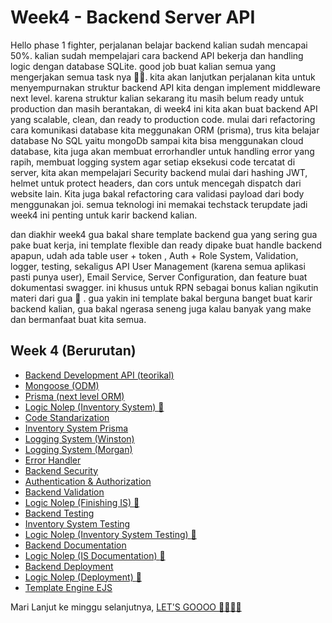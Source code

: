 # Week4 - Backend Server API

Hello phase 1 fighter, perjalanan belajar backend kalian sudah mencapai 50%. kalian sudah mempelajari cara backend API bekerja dan handling logic dengan database SQLite. good job buat kalian semua yang mengerjakan semua task nya 👍🏻.  kita akan lanjutkan perjalanan kita untuk menyempurnakan struktur backend API kita dengan implement middleware next level. karena struktur kalian sekarang itu masih belum ready untuk production dan masih berantakan, di week4 ini kita akan buat backend API yang scalable, clean, dan ready to production code. mulai dari refactoring cara komunikasi database kita meggunakan ORM (prisma), trus kita belajar database No SQL yaitu mongoDb sampai kita bisa menggunakan cloud database, kita juga akan membuat errorhandler untuk handling error yang rapih, membuat logging system agar setiap eksekusi code tercatat di server, kita akan mempelajari Security backend mulai dari hashing JWT, helmet untuk protect headers, dan cors untuk mencegah dispatch dari website lain. Kita juga bakal refactoring cara validasi payload dari body menggunakan joi. semua teknologi ini memakai techstack terupdate jadi week4 ini penting untuk karir backend kalian. 

dan diakhir week4 gua bakal share template backend gua yang sering gua pake buat kerja, ini template flexible dan ready dipake buat handle backend apapun, udah ada table user + token , Auth + Role System, Validation, logger, testing, sekaligus API User Management (karena semua aplikasi pasti punya user), Email Service, Server Configuration, dan feature buat dokumentasi swagger. ini khusus untuk RPN sebagai bonus kalian ngikutin materi dari gua 🙂 . gua yakin ini template bakal berguna banget buat karir backend kalian, gua bakal ngerasa seneng juga kalau banyak yang make dan bermanfaat buat kita semua.

## Week 4 (Berurutan) 
- [Backend Development API (teorikal) ](https://github.com/RPN-Phase-1/Week4-Backend-Server-API/blob/main/study_material/backend-dev-api.md)
- [Mongoose (ODM)](https://github.com/RPN-Phase-1/Week4-Backend-Server-API/blob/main/study_material/mongoose.md)
- [Prisma (next level ORM)](https://github.com/RPN-Phase-1/Week4-Backend-Server-API/blob/main/study_material/prisma-next-level-orm.md)
- [Logic Nolep (Inventory System) :exploding_head: ](https://github.com/RPN-Phase-1/Week4-Backend-Server-API/blob/main/logic_nolep/ln-inventory-sistem.md)
- [Code Standarization](https://github.com/RPN-Phase-1/Week4-Backend-Server-API/blob/main/study_material/code-standarization.md)
- [Inventory System Prisma](https://github.com/RPN-Phase-1/Week4-Backend-Server-API/blob/main/study_material/prisma-inventory-system.md)
- [Logging System (Winston)](https://github.com/RPN-Phase-1/Week4-Backend-Server-API/blob/main/study_material/logging-system.md)
- [Logging System (Morgan)](https://github.com/RPN-Phase-1/Week4-Backend-Server-API/blob/main/study_material/logging-morga.md)
- [Error Handler](https://github.com/RPN-Phase-1/Week4-Backend-Server-API/blob/main/study_material/error-handler.md)
- [Backend Security](https://github.com/RPN-Phase-1/Week4-Backend-Server-API/blob/main/study_material/backend-scurity.md)
- [Authentication & Authorization](https://github.com/RPN-Phase-1/Week4-Backend-Server-API/blob/main/study_material/AuthenAndAuthor.md)
- [Backend Validation](https://github.com/RPN-Phase-1/Week4-Backend-Server-API/blob/main/study_material/backend-validation.md)
- [Logic Nolep (Finishing IS) :exploding_head: ](https://github.com/RPN-Phase-1/Week4-Backend-Server-API/blob/main/logic_nolep/ln-finishing-IS.md)
- [Backend Testing](https://github.com/RPN-Phase-1/Week4-Backend-Server-API/blob/main/study_material/backend-testing.md)
- [Inventory System Testing](https://github.com/RPN-Phase-1/Week4-Backend-Server-API/blob/main/study_material/Inventory-testing.md)
- [Logic Nolep (Inventory System Testing) :exploding_head: ](https://github.com/RPN-Phase-1/Week4-Backend-Server-API/blob/main/logic_nolep/ln-inventory-testing.md)
- [Backend Documentation](https://github.com/RPN-Phase-1/Week4-Backend-Server-API/blob/main/study_material/backend-documentation.md)
- [Logic Nolep (IS Documentation) :exploding_head: ](https://github.com/RPN-Phase-1/Week4-Backend-Server-API/blob/main/logic_nolep/ln-isDocumentation.md)
- [Backend Deployment](https://github.com/RPN-Phase-1/Week4-Backend-Server-API/blob/main/study_material/backend-deployment.md)
- [Logic Nolep (Deployment) :exploding_head: ](https://github.com/RPN-Phase-1/Week4-Backend-Server-API/blob/main/logic_nolep/ln-deployment.md)
- [Template Engine EJS](https://github.com/RPN-Phase-1/Week4-Backend-Server-API/blob/main/study_material/template-engine-ejs.md)


Mari Lanjut ke minggu selanjutnya, [LET'S GOOOO :rocket::rocket::rocket::rocket: ](https://github.com/RPN-Phase-1/Week5-Backend-Advance-Concept)
